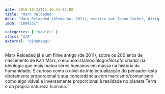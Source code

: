 ```yaml
---
date: 2018-10-31T11:16:34-02:00
title: "Marx Reloaded"
desc: "Marx Reloaded (Alemanha, 2011), escrito por Jason Barker, dirigido por Jason Barker, Alexandra Weltz, com Jason Barker, Michael Hardt, Toni Negri. Documentário, Karl Marx, história, filosofia, economia, política, crise 2008. #mostrasp"
imdb: "1884351"

categories: [ "movies" ]
stars: "3/5"
external: "cinemaqui"
---
```

Marx Reloaded já é um filme antigo (de 2011), sobre os 200 anos de nascimento de Karl Marx, o economista/sociólogo/filósofo criador da ideologia que mais matou seres humanos em massa na história da humanidade. É curioso como o nível de intelectualização do pensador está diretamente proporcional à sua concordância com marxismo/comunismo como algo viável e inversamente proporcional à realidade no planeta Terra e da própria natureza humana.
